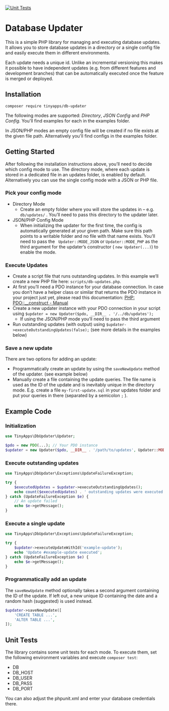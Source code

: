 [![Unit Tests](https://github.com/tinyappsde/db-updater/actions/workflows/unit-test.yml/badge.svg?branch=master)](https://github.com/tinyappsde/db-updater/actions/workflows/unit-test.yml)

# Database Updater
This is a simple PHP library for managing and executing database updates.
It allows you to store database updates in a directory or a single config
file and easily execute them in different environments.

Each update needs a unique id. Unlike an incremental versioning this makes it possible
to have independent updates (e.g. from different features and development branches)
that can be automatically executed once the feature is merged or deployed.

## Installation
`composer require tinyapps/db-updater`

The following modes are supported: _Directory_, _JSON Config_ and _PHP Config_.
You'll find examples for each in the examples folder.

In JSON/PHP modes an empty config file will be created if no file exists at the
given file path. Alternatively you'll find configs in the examples folder.

## Getting Started
After following the installation instructions above, you’ll need to decide which config mode to use. The directory mode, where each update is stored in a dedicated file in an updates folder, is enabled by default. Alternatively you can use the single config mode with a JSON or PHP file.

### Pick your config mode
* Directory Mode
	* Create an empty folder where you will store the updates in – e.g. `db/updates/` . You’ll need to pass this directory to the updater later.
* JSON/PHP Config Mode
	* When initializing the updater for the first time, the config is automatically generated at your given path. Make sure this path points to a writable folder and no file with that name exists. You’ll need to pass the ` Updater::MODE_JSON` or `Updater::MODE_PHP` as the third argument for the updater’s constructor ( `new Updater(...)`) to enable the mode.

### Execute Updates
* Create a script file that runs outstanding updates. In this example we’ll create a new PHP file here: `scripts/db-updates.php`.
* At first you’ll need a PDO instance for your database connection. In case you don’t have a helper class or similar that returns the PDO instance in your project just yet, please read this documentation: [PHP: PDO::__construct - Manual](https://www.php.net/manual/pdo.construct.php)
* Create a new updater instance with your PDO connection in your script using `$updater = new Updater($pdo, __DIR__ . '/../db/updates');`
	* If using the JSON/PHP mode you’ll need to pass the third argument
* Run outstanding updates (with output) using `$updater->executeOutstandingUpdates(false);`  (see more details in the examples below)

### Save a new update
There are two options for adding an update:
* Programmatically create an update by using  the `saveNewUpdate` method of the updater. (see example below)
* Manually create a file containing the update queries. The file name is used as the ID of the update and is inevitably unique in the directory mode. E.g. create a file `my-first-update.sql`  in your updates folder and put your queries in there (separated by a semicolon `;` ).

## Example Code

### Initialization
```php
use TinyApps\DbUpdater\Updater;

$pdo = new PDO(...); // Your PDO instance
$updater = new Updater($pdo, __DIR__ . '/path/to/updates', Updater::MODE_DIR);
```

### Execute outstanding updates
```php
use TinyApps\DbUpdater\Exceptions\UpdateFailureException;

try {
	$executedUpdates = $updater->executeOutstandingUpdates();
	echo count($executedUpdates) . ' outstanding updates were executed';
} catch (UpdateFailureException $e) {
	// An update failed
	echo $e->getMessage();
}
```

### Execute a single update
```php
use TinyApps\DbUpdater\Exceptions\UpdateFailureException;

try {
	$updater->executeUpdateWithId('example-update');
	echo 'Update #example-update executed';
} catch (UpdateFailureException $e) {
	echo $e->getMessage();
}
```

### Programmatically add an update
The `saveNewUpdate` method optionally takes a second argument containing the ID of the update. If left out, a new unique ID containing the date and a random hash (suggested) is used instead.

```php
$updater->saveNewUpdate([
	'CREATE TABLE ...',
	'ALTER TABLE ...',
]);
```

## Unit Tests

The library contains some unit tests for each mode. To execute them, set the following environment variables and execute `composer test`:

* DB
* DB_HOST
* DB_USER
* DB_PASS
* DB_PORT

You can also adjust the phpunit.xml and enter your database credentials there.
